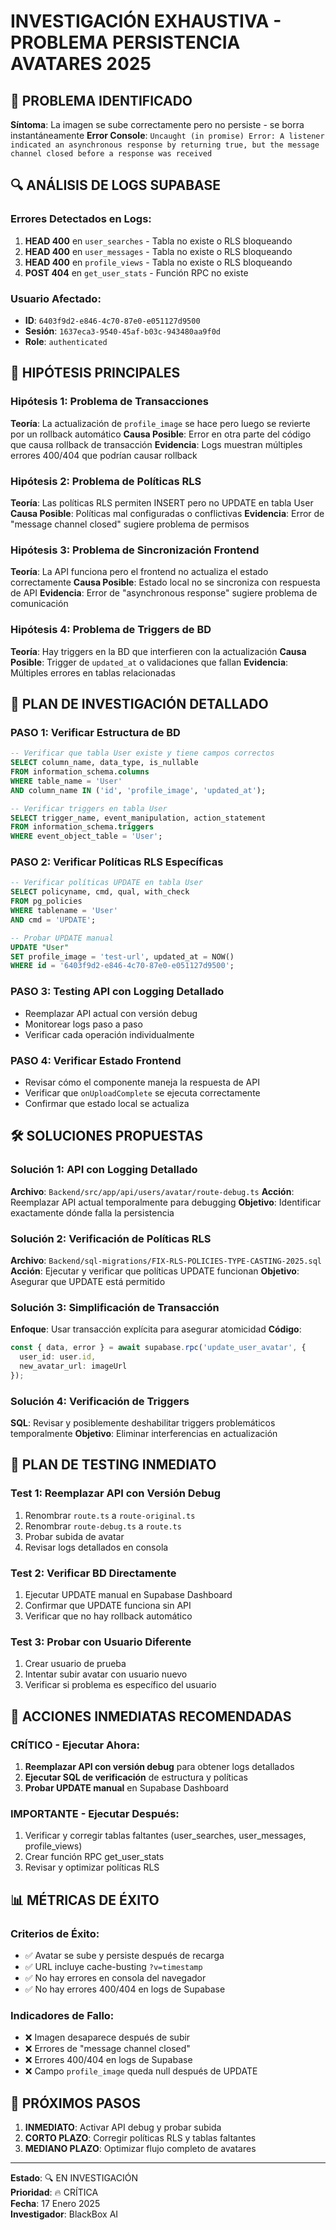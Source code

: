 # INVESTIGACIÓN EXHAUSTIVA - PROBLEMA PERSISTENCIA AVATARES 2025

## 🚨 PROBLEMA IDENTIFICADO

**Síntoma**: La imagen se sube correctamente pero no persiste - se borra instantáneamente
**Error Console**: `Uncaught (in promise) Error: A listener indicated an asynchronous response by returning true, but the message channel closed before a response was received`

## 🔍 ANÁLISIS DE LOGS SUPABASE

### Errores Detectados en Logs:
1. **HEAD 400** en `user_searches` - Tabla no existe o RLS bloqueando
2. **HEAD 400** en `user_messages` - Tabla no existe o RLS bloqueando  
3. **HEAD 400** en `profile_views` - Tabla no existe o RLS bloqueando
4. **POST 404** en `get_user_stats` - Función RPC no existe

### Usuario Afectado:
- **ID**: `6403f9d2-e846-4c70-87e0-e051127d9500`
- **Sesión**: `1637eca3-9540-45af-b03c-943480aa9f0d`
- **Role**: `authenticated`

## 🎯 HIPÓTESIS PRINCIPALES

### Hipótesis 1: Problema de Transacciones
**Teoría**: La actualización de `profile_image` se hace pero luego se revierte por un rollback automático
**Causa Posible**: Error en otra parte del código que causa rollback de transacción
**Evidencia**: Logs muestran múltiples errores 400/404 que podrían causar rollback

### Hipótesis 2: Problema de Políticas RLS
**Teoría**: Las políticas RLS permiten INSERT pero no UPDATE en tabla User
**Causa Posible**: Políticas mal configuradas o conflictivas
**Evidencia**: Error de "message channel closed" sugiere problema de permisos

### Hipótesis 3: Problema de Sincronización Frontend
**Teoría**: La API funciona pero el frontend no actualiza el estado correctamente
**Causa Posible**: Estado local no se sincroniza con respuesta de API
**Evidencia**: Error de "asynchronous response" sugiere problema de comunicación

### Hipótesis 4: Problema de Triggers de BD
**Teoría**: Hay triggers en la BD que interfieren con la actualización
**Causa Posible**: Trigger de `updated_at` o validaciones que fallan
**Evidencia**: Múltiples errores en tablas relacionadas

## 🔧 PLAN DE INVESTIGACIÓN DETALLADO

### PASO 1: Verificar Estructura de BD
```sql
-- Verificar que tabla User existe y tiene campos correctos
SELECT column_name, data_type, is_nullable 
FROM information_schema.columns 
WHERE table_name = 'User' 
AND column_name IN ('id', 'profile_image', 'updated_at');

-- Verificar triggers en tabla User
SELECT trigger_name, event_manipulation, action_statement 
FROM information_schema.triggers 
WHERE event_object_table = 'User';
```

### PASO 2: Verificar Políticas RLS Específicas
```sql
-- Verificar políticas UPDATE en tabla User
SELECT policyname, cmd, qual, with_check 
FROM pg_policies 
WHERE tablename = 'User' 
AND cmd = 'UPDATE';

-- Probar UPDATE manual
UPDATE "User" 
SET profile_image = 'test-url', updated_at = NOW() 
WHERE id = '6403f9d2-e846-4c70-87e0-e051127d9500';
```

### PASO 3: Testing API con Logging Detallado
- Reemplazar API actual con versión debug
- Monitorear logs paso a paso
- Verificar cada operación individualmente

### PASO 4: Verificar Estado Frontend
- Revisar cómo el componente maneja la respuesta de API
- Verificar que `onUploadComplete` se ejecuta correctamente
- Confirmar que estado local se actualiza

## 🛠️ SOLUCIONES PROPUESTAS

### Solución 1: API con Logging Detallado
**Archivo**: `Backend/src/app/api/users/avatar/route-debug.ts`
**Acción**: Reemplazar API actual temporalmente para debugging
**Objetivo**: Identificar exactamente dónde falla la persistencia

### Solución 2: Verificación de Políticas RLS
**Archivo**: `Backend/sql-migrations/FIX-RLS-POLICIES-TYPE-CASTING-2025.sql`
**Acción**: Ejecutar y verificar que políticas UPDATE funcionan
**Objetivo**: Asegurar que UPDATE está permitido

### Solución 3: Simplificación de Transacción
**Enfoque**: Usar transacción explícita para asegurar atomicidad
**Código**:
```typescript
const { data, error } = await supabase.rpc('update_user_avatar', {
  user_id: user.id,
  new_avatar_url: imageUrl
});
```

### Solución 4: Verificación de Triggers
**SQL**: Revisar y posiblemente deshabilitar triggers problemáticos temporalmente
**Objetivo**: Eliminar interferencias en actualización

## 🧪 PLAN DE TESTING INMEDIATO

### Test 1: Reemplazar API con Versión Debug
1. Renombrar `route.ts` a `route-original.ts`
2. Renombrar `route-debug.ts` a `route.ts`
3. Probar subida de avatar
4. Revisar logs detallados en consola

### Test 2: Verificar BD Directamente
1. Ejecutar UPDATE manual en Supabase Dashboard
2. Confirmar que UPDATE funciona sin API
3. Verificar que no hay rollback automático

### Test 3: Probar con Usuario Diferente
1. Crear usuario de prueba
2. Intentar subir avatar con usuario nuevo
3. Verificar si problema es específico del usuario

## 🎯 ACCIONES INMEDIATAS RECOMENDADAS

### CRÍTICO - Ejecutar Ahora:
1. **Reemplazar API con versión debug** para obtener logs detallados
2. **Ejecutar SQL de verificación** de estructura y políticas
3. **Probar UPDATE manual** en Supabase Dashboard

### IMPORTANTE - Ejecutar Después:
1. Verificar y corregir tablas faltantes (user_searches, user_messages, profile_views)
2. Crear función RPC get_user_stats
3. Revisar y optimizar políticas RLS

## 📊 MÉTRICAS DE ÉXITO

### Criterios de Éxito:
- ✅ Avatar se sube y persiste después de recarga
- ✅ URL incluye cache-busting `?v=timestamp`
- ✅ No hay errores en consola del navegador
- ✅ No hay errores 400/404 en logs de Supabase

### Indicadores de Fallo:
- ❌ Imagen desaparece después de subir
- ❌ Errores de "message channel closed"
- ❌ Errores 400/404 en logs de Supabase
- ❌ Campo `profile_image` queda null después de UPDATE

## 🚀 PRÓXIMOS PASOS

1. **INMEDIATO**: Activar API debug y probar subida
2. **CORTO PLAZO**: Corregir políticas RLS y tablas faltantes
3. **MEDIANO PLAZO**: Optimizar flujo completo de avatares

---

**Estado**: 🔍 EN INVESTIGACIÓN  
**Prioridad**: 🔥 CRÍTICA  
**Fecha**: 17 Enero 2025  
**Investigador**: BlackBox AI
